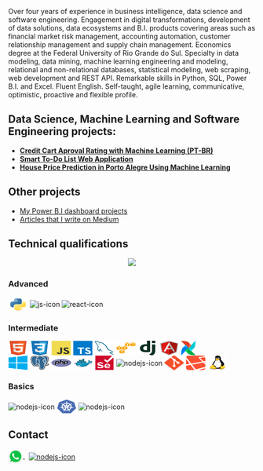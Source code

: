 Over four years of experience in business intelligence, data science and software engineering. Engagement in digital transformations, development of data solutions, data ecosystems and B.I. products covering areas such as financial market risk management, accounting automation, customer relationship management and supply chain management. Economics degree at the Federal University of Rio Grande do Sul. Specialty in data modeling, data mining, machine learning engineering and modeling, relational and non-relational databases, statistical modeling, web scraping, web development and REST API. Remarkable skills in Python, SQL, Power B.I. and Excel. Fluent English. Self-taught, agile learning, communicative, optimistic, proactive and flexible profile.

## Data Science, Machine Learning and Software Engineering projects:

* **[Credit Cart Aproval Rating with Machine Learning (PT-BR)](https://github.com/dougpcorrea/data_science/tree/main/1.%20Credit%20card%20aproval%20rating)** 
* **[Smart To-Do List Web Application](https://github.com/dougpcorrea/software_engineering/tree/main/1.%20Smart%20to%20do%20list)** 
* **[House Price Prediction in Porto Alegre Using Machine Learning](https://github.com/dougpcorrea/data_science/tree/main/1.%20Credit%20card%20aproval%20rating)** 

## Other projects

* [My Power B.I dashboard projects](https://sites.google.com/view/dougcorrea/)
* [Articles that I write on Medium](https://medium.com/@dougcorrea)

## Technical qualifications

<p align="center">
  <img src="https://github.com/dougpcorrea/software_engineering/blob/main/1.%20Smart%20to%20do%20list/images/_tasks.png", width="128px">
</p>

### Advanced
<div style="display: inline-block">
  <img align="center" height="30" width="40" alt="js-icon"  src="https://raw.githubusercontent.com/devicons/devicon/master/icons/python/python-original.svg">
  <img align="center" height="30" width="40" alt="js-icon"  src="https://github.com/microsoft/PowerBI-Icons/blob/main/SVG/Power-BI.svg">
  <img align="center" height="30" width="40" alt="react-icon" src="https://github.com/sempostma/office365-icons/blob/master/svg/excel.svg">
</div>
  
### Intermediate
<div style="display: inline-block">
  <img align="center" height="30" width="40" alt="c-icon" src="https://github.com/devicons/devicon/blob/master/icons/html5/html5-original.svg">
  <img align="center" height="30" width="40" alt="nodejs-icon" src="https://github.com/devicons/devicon/blob/master/icons/css3/css3-original.svg">
  <img align="center" height="30" width="40" alt="nodejs-icon" src="https://github.com/devicons/devicon/blob/master/icons/javascript/javascript-original.svg">
  <img align="center" height="30" width="40" alt="nodejs-icon" src="https://github.com/devicons/devicon/blob/master/icons/typescript/typescript-original.svg">
  <img align="center" height="30" width="40" alt="css-icon" src="https://github.com/devicons/devicon/blob/master/icons/mysql/mysql-original.svg">
  <img align="center" height="30" width="40" alt="nodejs-icon" src="https://github.com/devicons/devicon/blob/master/icons/amazonwebservices/amazonwebservices-original.svg">
  <img align="center" height="30" width="40" alt="nodejs-icon" src="https://github.com/devicons/devicon/blob/master/icons/django/django-plain.svg">
  <img align="center" height="30" width="40" alt="nodejs-icon" src="https://github.com/devicons/devicon/blob/master/icons/angularjs/angularjs-original.svg">
  <img align="center" height="30" width="30" alt="nodejs-icon" src="https://github.com/apache/airflow/blob/main/airflow/www/static/pin_100.png">
</div>
<br>
<div style="display: inline-block">
  <img align="center" height="30" width="40" alt="nodejs-icon" src="https://github.com/devicons/devicon/blob/master/icons/windows8/windows8-original.svg">
  <img align="center" height="30" width="40" alt="nodejs-icon" src="https://github.com/devicons/devicon/blob/master/icons/postgresql/postgresql-original.svg">
  <img align="center" height="30" width="40" alt="nodejs-icon" src="https://github.com/devicons/devicon/blob/master/icons/php/php-original.svg">
  <img align="center" height="30" width="40" alt="nodejs-icon" src="https://github.com/devicons/devicon/blob/master/icons/docker/docker-original.svg">
  <img align="center" height="30" width="40" alt="nodejs-icon" src="https://github.com/devicons/devicon/blob/master/icons/selenium/selenium-original.svg">
  <img align="center" height="30" width="40" alt="nodejs-icon" src="https://cdn.icon-icons.com/icons2/2699/PNG/512/apache_spark_logo_icon_170560.png">
  <img align="center" height="30" width="40" alt="nodejs-icon" src="https://github.com/devicons/devicon/blob/master/icons/git/git-original.svg">
  <img align="center" height="30" width="40" alt="nodejs-icon" src="https://github.com/devicons/devicon/blob/master/icons/laravel/laravel-plain.svg">
  <img align="center" height="30" width="40" alt="nodejs-icon" src="https://github.com/devicons/devicon/blob/master/icons/linux/linux-original.svg">
</div>

### Basics
<div style="display: inline-block">
  <img align="center" height="30" width="40" alt="nodejs-icon" src="https://user-images.githubusercontent.com/32903323/43256817-e40da78a-90c5-11e8-9c84-9471549a1259.png">
  <img align="center" height="30" width="40" alt="nodejs-icon" src="https://github.com/devicons/devicon/blob/master/icons/kubernetes/kubernetes-plain.svg">
  <img align="center" height="30" width="30" alt="nodejs-icon" src="https://cdn.icon-icons.com/icons2/2107/PNG/512/file_type_qlikview_icon_130217.png">
</div>

## Contact
<div style="display: inline-block">
  <a href="https://wa.me/5551984925343">
    <img align="center" height="30" width="30" alt="nodejs-icon" src="https://github.com/appicons/Whatsapp/blob/master/icons/whatsapp_194x194.png">
  </a>
  &nbsp;
  <a href="https://www.linkedin.com/in/dougpcorrea/">
    <img align="center" height="30" width="30" alt="nodejs-icon" src="https://upload.wikimedia.org/wikipedia/commons/thumb/f/f8/LinkedIn_icon_circle.svg/800px-LinkedIn_icon_circle.svg.png">
  </a>
</div>
